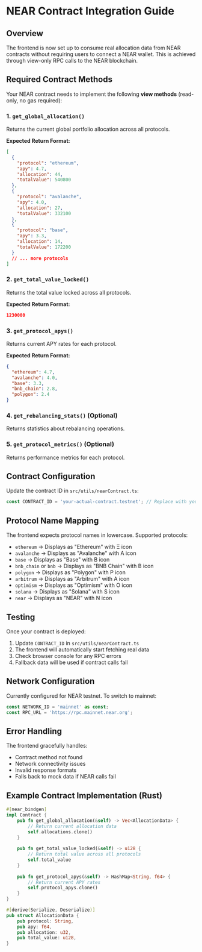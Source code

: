 # NEAR Contract Integration Guide

## Overview
The frontend is now set up to consume real allocation data from NEAR contracts without requiring users to connect a NEAR wallet. This is achieved through view-only RPC calls to the NEAR blockchain.

## Required Contract Methods

Your NEAR contract needs to implement the following **view methods** (read-only, no gas required):

### 1. `get_global_allocation()`
Returns the current global portfolio allocation across all protocols.

**Expected Return Format:**
```json
[
  {
    "protocol": "ethereum",
    "apy": 4.7,
    "allocation": 44,
    "totalValue": 540800
  },
  {
    "protocol": "avalanche", 
    "apy": 4.0,
    "allocation": 27,
    "totalValue": 332100
  },
  {
    "protocol": "base",
    "apy": 3.3,
    "allocation": 14,
    "totalValue": 172200
  }
  // ... more protocols
]
```

### 2. `get_total_value_locked()`
Returns the total value locked across all protocols.

**Expected Return Format:**
```json
1230000
```

### 3. `get_protocol_apys()`
Returns current APY rates for each protocol.

**Expected Return Format:**
```json
{
  "ethereum": 4.7,
  "avalanche": 4.0,
  "base": 3.3,
  "bnb_chain": 2.8,
  "polygon": 2.4
}
```

### 4. `get_rebalancing_stats()` (Optional)
Returns statistics about rebalancing operations.

### 5. `get_protocol_metrics()` (Optional)
Returns performance metrics for each protocol.

## Contract Configuration

Update the contract ID in `src/utils/nearContract.ts`:

```typescript
const CONTRACT_ID = 'your-actual-contract.testnet'; // Replace with your contract ID
```

## Protocol Name Mapping

The frontend expects protocol names in lowercase. Supported protocols:
- `ethereum` → Displays as "Ethereum" with Ξ icon
- `avalanche` → Displays as "Avalanche" with A icon  
- `base` → Displays as "Base" with B icon
- `bnb_chain` or `bnb` → Displays as "BNB Chain" with B icon
- `polygon` → Displays as "Polygon" with P icon
- `arbitrum` → Displays as "Arbitrum" with A icon
- `optimism` → Displays as "Optimism" with O icon
- `solana` → Displays as "Solana" with S icon
- `near` → Displays as "NEAR" with N icon

## Testing

Once your contract is deployed:

1. Update `CONTRACT_ID` in `src/utils/nearContract.ts`
2. The frontend will automatically start fetching real data
3. Check browser console for any RPC errors
4. Fallback data will be used if contract calls fail

## Network Configuration

Currently configured for NEAR testnet. To switch to mainnet:

```typescript
const NETWORK_ID = 'mainnet' as const;
const RPC_URL = 'https://rpc.mainnet.near.org';
```

## Error Handling

The frontend gracefully handles:
- Contract method not found
- Network connectivity issues  
- Invalid response formats
- Falls back to mock data if NEAR calls fail

## Example Contract Implementation (Rust)

```rust
#[near_bindgen]
impl Contract {
    pub fn get_global_allocation(&self) -> Vec<AllocationData> {
        // Return current allocation data
        self.allocations.clone()
    }
    
    pub fn get_total_value_locked(&self) -> u128 {
        // Return total value across all protocols
        self.total_value
    }
    
    pub fn get_protocol_apys(&self) -> HashMap<String, f64> {
        // Return current APY rates
        self.protocol_apys.clone()
    }
}

#[derive(Serialize, Deserialize)]
pub struct AllocationData {
    pub protocol: String,
    pub apy: f64,
    pub allocation: u32,
    pub total_value: u128,
} 